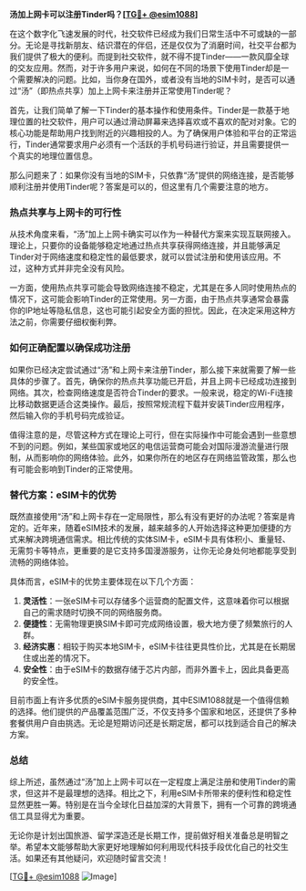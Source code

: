 **汤加上网卡可以注册Tinder吗？[[TG💪+ @esim1088](https://t.me/s/esim1088)]**

在这个数字化飞速发展的时代，社交软件已经成为我们日常生活中不可或缺的一部分。无论是寻找新朋友、结识潜在的伴侣，还是仅仅为了消磨时间，社交平台都为我们提供了极大的便利。而提到社交软件，就不得不提Tinder——一款风靡全球的交友应用。然而，对于许多用户来说，如何在不同的场景下使用Tinder却是一个需要解决的问题。比如，当你身在国外，或者没有当地的SIM卡时，是否可以通过“汤”（即热点共享）加上上网卡来注册并正常使用Tinder呢？

首先，让我们简单了解一下Tinder的基本操作和使用条件。Tinder是一款基于地理位置的社交软件，用户可以通过滑动屏幕来选择喜欢或不喜欢的配对对象。它的核心功能是帮助用户找到附近的兴趣相投的人。为了确保用户体验和平台的正常运行，Tinder通常要求用户必须有一个活跃的手机号码进行验证，并且需要提供一个真实的地理位置信息。

那么问题来了：如果你没有当地的SIM卡，只依靠“汤”提供的网络连接，是否能够顺利注册并使用Tinder呢？答案是可以的，但这里有几个需要注意的地方。

### 热点共享与上网卡的可行性

从技术角度来看，“汤”加上上网卡确实可以作为一种替代方案来实现互联网接入。理论上，只要你的设备能够稳定地通过热点共享获得网络连接，并且能够满足Tinder对于网络速度和稳定性的最低要求，就可以尝试注册和使用该应用。不过，这种方式并非完全没有风险。

一方面，使用热点共享可能会导致网络连接不稳定，尤其是在多人同时使用热点的情况下，这可能会影响Tinder的正常使用。另一方面，由于热点共享通常会暴露你的IP地址等隐私信息，这也可能引起安全方面的担忧。因此，在决定采用这种方法之前，你需要仔细权衡利弊。

### 如何正确配置以确保成功注册

如果你已经决定尝试通过“汤”和上网卡来注册Tinder，那么接下来就需要了解一些具体的步骤了。首先，确保你的热点共享功能已开启，并且上网卡已经成功连接到网络。其次，检查网络速度是否符合Tinder的要求。一般来说，稳定的Wi-Fi连接比移动数据更适合这类操作。最后，按照常规流程下载并安装Tinder应用程序，然后输入你的手机号码完成验证。

值得注意的是，尽管这种方式在理论上可行，但在实际操作中可能会遇到一些意想不到的问题。例如，某些国家或地区的电信运营商可能会对国际漫游流量进行限制，从而影响你的网络体验。此外，如果你所在的地区存在网络监管政策，那么也有可能会影响到Tinder的正常使用。

### 替代方案：eSIM卡的优势

既然直接使用“汤”和上网卡存在一定局限性，那么有没有更好的办法呢？答案是肯定的。近年来，随着eSIM技术的发展，越来越多的人开始选择这种更加便捷的方式来解决跨境通信需求。相比传统的实体SIM卡，eSIM卡具有体积小、重量轻、无需剪卡等特点，更重要的是它支持多国漫游服务，让你无论身处何地都能享受到流畅的网络体验。

具体而言，eSIM卡的优势主要体现在以下几个方面：

1. **灵活性**：一张eSIM卡可以存储多个运营商的配置文件，这意味着你可以根据自己的需求随时切换不同的网络服务商。
2. **便捷性**：无需物理更换SIM卡即可完成网络设置，极大地方便了频繁旅行的人群。
3. **经济实惠**：相较于购买本地SIM卡，eSIM卡往往更具性价比，尤其是在长期居住或出差的情况下。
4. **安全性**：由于eSIM卡的数据存储于芯片内部，而非外置卡上，因此具备更高的安全性。

目前市面上有许多优质的eSIM卡服务提供商，其中ESIM1088就是一个值得信赖的选择。他们提供的产品覆盖范围广泛，不仅支持多个国家和地区，还提供了多种套餐供用户自由挑选。无论是短期访问还是长期定居，都可以找到适合自己的解决方案。

### 总结

综上所述，虽然通过“汤”加上上网卡可以在一定程度上满足注册和使用Tinder的需求，但这并不是最理想的选择。相比之下，利用eSIM卡所带来的便利性和稳定性显然更胜一筹。特别是在当今全球化日益加深的大背景下，拥有一个可靠的跨境通信工具显得尤为重要。

无论你是计划出国旅游、留学深造还是长期工作，提前做好相关准备总是明智之举。希望本文能够帮助大家更好地理解如何利用现代科技手段优化自己的社交生活。如果还有其他疑问，欢迎随时留言交流！

[[TG💪+ @esim1088](https://t.me/s/esim1088) ![Image](https://i.postimg.cc/4NQfJmqS/Snipaste-2025-05-13-00-14-12.png)]